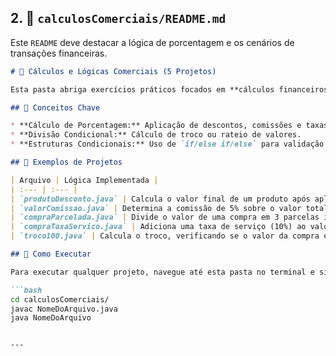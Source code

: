 ## 2. 🧮 `calculosComerciais/README.md`

Este `README` deve destacar a lógica de porcentagem e os cenários de transações financeiras.

```markdown
# 🧮 Cálculos e Lógicas Comerciais (5 Projetos)

Esta pasta abriga exercícios práticos focados em **cálculos financeiros** e **lógicas comerciais**. O objetivo é simular transações de venda, desconto e rateio.

## 🎯 Conceitos Chave

* **Cálculo de Porcentagem:** Aplicação de descontos, comissões e taxas de serviço.
* **Divisão Condicional:** Cálculo de troco ou rateio de valores.
* **Estruturas Condicionais:** Uso de `if/else if/else` para validação de troco (ex: limite de R$100,00).

## 📁 Exemplos de Projetos

| Arquivo | Lógica Implementada |
| :--- | :--- |
| `produtoDesconto.java` | Calcula o valor final de um produto após aplicar uma porcentagem de desconto. |
| `valorComissao.java` | Determina a comissão de 5% sobre o valor total de uma venda. |
| `compraParcelada.java` | Divide o valor de uma compra em 3 parcelas iguais. |
| `compraTaxaServico.java` | Adiciona uma taxa de serviço (10%) ao valor da conta. |
| `troco100.java` | Calcula o troco, verificando se o valor da compra é menor ou igual a R$100,00. |

## 🚀 Como Executar

Para executar qualquer projeto, navegue até esta pasta no terminal e siga os passos (substitua pelo nome do seu arquivo):

```bash
cd calculosComerciais/
javac NomeDoArquivo.java
java NomeDoArquivo
````

````

---


